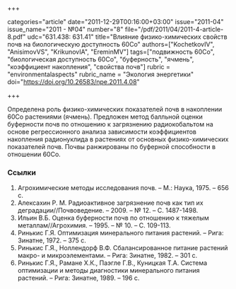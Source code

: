 +++

categories="article"
date="2011-12-29T00:16:00+03:00"
issue="2011-04"
issue_name="2011 - №04"
number="8"
file="/pdf/2011/04/2011-4-article-8.pdf"
udc="631.438: 631.41"
title="Влияние физико-химических свойств почв на биологическую доступность 60Co"
authors=["KochetkovIV", "AnisimovVS", "KrikunovIA", "EreminMV"]
tags=["подвижность 60Co", "биологическая доступность 60Co", "буферность", "ячмень", "коэффициент накопления", "свойства почв"]
rubric = "environmentalaspects"
rubric_name = "Экология энергетики"
doi="https://doi.org/10.26583/npe.2011.4.08"

+++

Определена роль физико-химических показателей почв в накоплении 60Co растениями (ячмень). Предложен метод балльной оценки буферности почв по отношению к загрязнению радиокобальтом на основе регрессионного анализа зависимости коэффициентов накопления радионуклида в растениях от основных физико-химических показателей почв. Почвы ранжированы по буферной способности в отношении 60Co.

### Ссылки

1. Агрохимические методы исследования почв. – М.: Наука, 1975. – 656 с.
2. Алексахин Р. М. Радиоактивное загрязнение почв как тип их деградации//Почвоведение. – 2009. – № 12. – С. 1487-1498.
3. Ильин В.Б. Оценка буферности почв по отношению к тяжелым металлам//Агрохимия. – 1995. – № 10. – С. 109-113.
4. Ринькис Г.Я. Оптимизация минерального питания растений. – Рига: Зинатне, 1972. – 375 с.
5. Ринькис Г.Я., Ноллендорф В.Ф. Сбалансированное питание растений макро- и микроэлементами. – Рига: Зинатне, 1982. – 301 с.
6. Ринькис Г.Я., Рамане Х.К., Паэгле Г.В., Куницкая Т.А. Система оптимизации и методы диагностики минерального питания растений. – Рига: Зинатне, 1989. – 196 с.